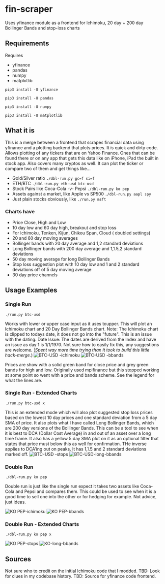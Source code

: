# fin-scraper
Uses yfinance module as a frontend for Ichimoku, 20 day + 200 day Bollinger Bands and stop-loss charts
## Requirements
Requires
* yfinance
*  pandas
*  numpy
*  matplotlib

``` pip3 install -U yfinance ```

``` pip3 install -U pandas ```

``` pip3 install -U numpy ```

``` pip3 install -U matplotlib ```

## What it is
This is a merge between a frontend that scrapes financial data using yfinance and a plotting backend that plots prices. It is quick and dirty code. Allows plotting of any tickers that are on Yahoo Finance. Ones that can be found there or on any app that gets this data like on iPhone, iPad the built in stock app. Also covers many cryptos as well. It can plot the ticker or compare two of them and get things like...
* Gold/Silver ratio ``` ./dbl-run.py gc=f si=f ```
* ETH/BTC  ``` ./dbl-run.py eth-usd btc-usd ```
* Stock Pairs like Coca-Cola -v- Pepsi  ``` ./dbl-run.py ko pep ```
* Assets against a market, like Apple vs SP500   ``` ./dbl-run.py aapl spy ```
* Just plain stocks obviously, like   ``` ./run.py msft ```

### Charts have
* Price Close, High and Low
* 10 day low and 60 day high, breakout and stop loss
* For Ichimoku, Tenken, Kijun, Chikou Span, Cloud ( doubled settings)
* 20 and 60 day moving averages
* Bollinger bands with 20 day average and 1,2 standard deviations
* Long Bollinger bands with 200 day average and 1,1.5,2 standard deviations
* 50 day moving average for long Bollinger Bands
* Stop loss suggestion plot with 10 day low and 1 and 2 standard deviations off of 5 day moving average
* 30 day price channels

## Usage Examples

### Single Run
``` ./run.py btc-usd ```

Works with lower or upper case input as it uses toupper.
This will plot an Ichimoku chart and 20 Day Bollinger Bands chart.
Note: The Ichimoku chart is clipped to todays date, it does not go into the "future". This is an issue with the dating.
Date Issue: The dates are derived from the Index and have an issue as day 1 is 1/1/1970. Not sure how to easily fix this, any suggestions are welcome. (*Spent way more time trying than it took to build this little hack-merge.*)
![BTC-USD -ichimoku](https://user-images.githubusercontent.com/51176457/167054060-2dbf3fd5-4eab-43be-89b2-297b33915db3.png)
![BTC-USD -bbands](https://user-images.githubusercontent.com/51176457/167054055-9c11d156-4b74-47cb-ab9e-4aaec828f808.png)

Prices are show with a solid green band for close price and grey green bands for high and low. Originally used mplfinance but this stopped working at some point so went with a price and bands scheme. See the legend for what the lines are.

### Single Run - Extended Charts
``` ./run.py btc-usd x ```

This is an extended mode which will also plot suggested stop loss prices based on the lowest 10 day prices and one standard deviation from a 5 day SMA of price.
It also plots what I have called Long Bollinger Bands, which are 200 day versions of the Bollinger Bands. This can be a tool to see when it is best to DCA (Dollar Cost Average) in and out of an asset over a long time frame. It also has a yellow 5 day SMA plot on it as an optional filter that states that price must below this as well for confirmation. THe inverse applies to DCA'ing out on peaks. It has 1,1.5 and 2 standard deviations marked off.
![BTC-USD -stops](https://user-images.githubusercontent.com/51176457/167054061-d3ebb586-f205-4097-bb47-1795e2bef552.png)
![BTC-USD-long-bbands](https://user-images.githubusercontent.com/51176457/167054063-841918f2-4f0a-4563-841a-547c9e19fdfa.png)

### Double Run

``` ./dbl-run.py ko pep ```

Double run is just like the single run expect it takes two assets like Coca-Cola and Pepsi and compares them. This could be used to see when it is a good time to sell one into the other or for hedging for example. Not advice, just ideas.

![KO PEP-ichimoku](https://user-images.githubusercontent.com/51176457/167054066-b4336e87-5e58-4f3b-8d9a-d68f5b7ad650.png)
![KO PEP-bbands](https://user-images.githubusercontent.com/51176457/167054065-f28b6d5d-8b87-49f7-a2aa-00ef2fd2308f.png)

### Double Run - Extended Charts

``` ./dbl-run.py ko pep x ```

![KO PEP-stops](https://user-images.githubusercontent.com/51176457/167054069-ff34cc64-c423-42f3-a1f1-c74f7257d90c.png)
![KO-long-bbands](https://user-images.githubusercontent.com/51176457/167054070-3b8cd741-3dde-456a-8864-7410e3dfbcb8.png)

## Sources
Not sure who to credit on the initial Ichimoku code that I modded. TBD: Look for clues in my codebase history.
TBD: Source for yfinance code frontend.
